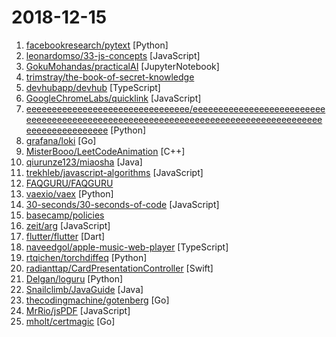 # 2018-12-15

1. [facebookresearch/pytext](https://github.com/facebookresearch/pytext "A natural language modeling framework based on PyTorch") [Python]
2. [leonardomso/33-js-concepts](https://github.com/leonardomso/33-js-concepts "📜 33 concepts every JavaScript developer should know.") [JavaScript]
3. [GokuMohandas/practicalAI](https://github.com/GokuMohandas/practicalAI "A practical approach to learning machine learning.") [JupyterNotebook]
4. [trimstray/the-book-of-secret-knowledge](https://github.com/trimstray/the-book-of-secret-knowledge "💫 A collection of awesome lists, manuals, blogs, hacks, one-liners, cli/web tools and more. For SysOps, DevOps, Pentesters and Security Researchers.") 
5. [devhubapp/devhub](https://github.com/devhubapp/devhub "DevHub: TweetDeck for GitHub - Android, iOS and Web 👉") [TypeScript]
6. [GoogleChromeLabs/quicklink](https://github.com/GoogleChromeLabs/quicklink "⚡️Faster subsequent page-loads by prefetching in-viewport links during idle time") [JavaScript]
7. [eeeeeeeeeeeeeeeeeeeeeeeeeeeeeeee/eeeeeeeeeeeeeeeeeeeeeeeeeeeeeeeeeeeeeeeeeeeeeeeeeeeeeeeeeeeeeeeeeeeeeeeeeeeeeeeeeeeeeeeeeeeeeeeeeeee](https://github.com/eeeeeeeeeeeeeeeeeeeeeeeeeeeeeeee/eeeeeeeeeeeeeeeeeeeeeeeeeeeeeeeeeeeeeeeeeeeeeeeeeeeeeeeeeeeeeeeeeeeeeeeeeeeeeeeeeeeeeeeeeeeeeeeeeeee "eeeeeeeeeeeeeeeeeeeeeeeeeeeeeeeeeeeeeeeeeeeeeeeeeeeeeeeeeeeeeeeeeeeee") [Python]
8. [grafana/loki](https://github.com/grafana/loki "Like Prometheus, but for logs.") [Go]
9. [MisterBooo/LeetCodeAnimation](https://github.com/MisterBooo/LeetCodeAnimation "Demonstrate all the questions on LeetCode in the form of animation.（用动画的形式呈现解LeetCode题目的思路）") [C++]
10. [qiurunze123/miaosha](https://github.com/qiurunze123/miaosha "😮😮秒杀系统设计与实现.互联网工程师进阶与分析🙋🐓") [Java]
11. [trekhleb/javascript-algorithms](https://github.com/trekhleb/javascript-algorithms "📝 Algorithms and data structures implemented in JavaScript with explanations and links to further readings") [JavaScript]
12. [FAQGURU/FAQGURU](https://github.com/FAQGURU/FAQGURU "A list of interview questions. This repository is everything you need to prepare for your technical interview. 🎒 🚀 🎉") 
13. [vaexio/vaex](https://github.com/vaexio/vaex "Out-of-Core DataFrames for Python, visualize and explore big tabular data at a billion rows per second.") [Python]
14. [30-seconds/30-seconds-of-code](https://github.com/30-seconds/30-seconds-of-code "Curated collection of useful JavaScript snippets that you can understand in 30 seconds or less.") [JavaScript]
15. [basecamp/policies](https://github.com/basecamp/policies "Basecamp policies, terms, and legal. Share them; reuse them; contribute to them.") 
16. [zeit/arg](https://github.com/zeit/arg "Simple argument parsing") [JavaScript]
17. [flutter/flutter](https://github.com/flutter/flutter "Flutter makes it easy and fast to build beautiful mobile apps.") [Dart]
18. [naveedgol/apple-music-web-player](https://github.com/naveedgol/apple-music-web-player "Apple Music web player") [TypeScript]
19. [rtqichen/torchdiffeq](https://github.com/rtqichen/torchdiffeq "Differentiable ODE solvers with full GPU support and O(1)-memory backpropagation.") [Python]
20. [radianttap/CardPresentationController](https://github.com/radianttap/CardPresentationController "Custom UIPresentationController which mimics the behavior of Apple Music UI") [Swift]
21. [Delgan/loguru](https://github.com/Delgan/loguru "Python logging made (stupidly) simple") [Python]
22. [Snailclimb/JavaGuide](https://github.com/Snailclimb/JavaGuide "【Java学习+面试指南】 一份涵盖大部分Java程序员所需要掌握的核心知识。") [Java]
23. [thecodingmachine/gotenberg](https://github.com/thecodingmachine/gotenberg "A Docker-powered stateless API for converting HTML, Markdown and Office documents to PDF") [Go]
24. [MrRio/jsPDF](https://github.com/MrRio/jsPDF "Client-side JavaScript PDF generation for everyone.") [JavaScript]
25. [mholt/certmagic](https://github.com/mholt/certmagic "Automatic HTTPS for any Go program: fully-managed TLS certificate issuance and renewal") [Go]
